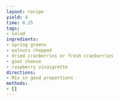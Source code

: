 ```yaml
---
layout: recipe
yield: 4
time: 0.25
tags:
- salad
ingredients:
- spring greens
- walnuts chopped
- dried cranberries or fresh cranberries
- goat cheese
- raspberry vinaigrette
directions:
- Mix in good proportions
methods:
- []
---
```

